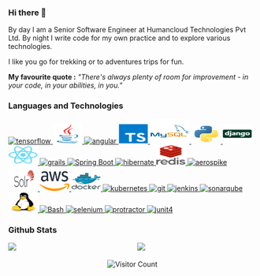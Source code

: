 ### Hi there 👋


By day I am a Senior Software Engineer at Humancloud Technologies Pvt Ltd. By night I write code for my own practice and to explore
various technologies.

I like you go for trekking or to adventures trips for fun.

<b>My favourite quote :</b> <i>"There's always plenty of room for improvement - in your code, in your abilities, in
   you."</i>


<h3 align="left">Languages and Technologies</h3>
<p align="left">
   
   <a href="https://www.tensorflow.org" target="_blank">
      <img src="https://www.vectorlogo.zone/logos/tensorflow/tensorflow-icon.svg" alt="tensorflow" width="60"
         height="40" />
   </a>
   <a href="https://www.java.com" target="_blank">
      <img src="https://raw.githubusercontent.com/devicons/devicon/master/icons/java/java-original.svg" alt="java"
         width="60" height="40" />
   </a>
    <a href="https://angular.io/" target="_blank">
      <img src="https://angular.io/assets/images/logos/angular/shield-large.svg"
         alt="angular" width="60" height="40" />
   </a>
  <a href="https://www.typescriptlang.org/" target="_blank">
      <img src="https://raw.githubusercontent.com/devicons/devicon/master/icons/typescript/typescript-original.svg"
         alt="typescript" width="60" height="40" />
   </a>
   <a href="https://www.mysql.com/" target="_blank">
      <img src="https://raw.githubusercontent.com/devicons/devicon/master/icons/mysql/mysql-original-wordmark.svg"
         alt="mysql" width="80" height="50" />
   </a>
   <a href="https://www.python.org/" target="_blank">
      <img src="https://raw.githubusercontent.com/devicons/devicon/master/icons/python/python-original.svg" alt="python" width="60" height="40" />
   </a>
   <a href="https://www.djangoproject.com/" target="_blank">
      <img src="https://raw.githubusercontent.com/devicons/devicon/master/icons/django/django-original.svg" alt="django" width="60" height="40" />
   </a>
   <a href="https://reactjs.org/" target="_blank">
      <img src="https://raw.githubusercontent.com/devicons/devicon/master/icons/react/react-original.svg" alt="reactjs" width="60" height="40" />
   </a>
   <a href="https://grails.org/" target="_blank">
      <img src="https://grails.org/assets/images/grails-logo.svg" alt="grails" width="60" height="40" />
   </a>
   <a href="https://spring.io/projects/spring-boot" target="_blank">
      <img src="https://spring.io/images/spring-logo.svg" alt="Spring Boot" width="60" height="40" />
   </a>
   <a href="https://hibernate.org/" target="_blank">
      <img src="https://hibernate.org/images/hibernate-logo.svg"
         alt="hibernate" width="100" height="40" />
   </a>
   <a href="https://redis.io" target="_blank">
      <img src="https://raw.githubusercontent.com/devicons/devicon/master/icons/redis/redis-original-wordmark.svg"
         alt="redis" width="60" height="40" />
   </a>
   <a href="https://aerospike.com/" target="_blank">
      <img src="https://aerospike.com/wp-content/themes/pro-child/dist/img/logo.png"
         alt="aerospike" width="200" height="40" />
   </a>
   <a href="https://solr.apache.org/" target="_blank">
      <img src="assets/apache_solr-ar21.svg"
         alt="solr" width="60" height="50" />
   </a>
   <a href="https://aws.amazon.com/" target="_blank">
      <img src="assets/amazon-web-services-2.svg" alt="aws" width="60"
         height="40" />
   </a>
   <a href="https://www.docker.com/" target="_blank">
      <img src="https://raw.githubusercontent.com/devicons/devicon/master/icons/docker/docker-original-wordmark.svg"
         alt="docker" width="60" height="40" />
   </a>
   <a href="https://kubernetes.io" target="_blank">
      <img src="https://www.vectorlogo.zone/logos/kubernetes/kubernetes-icon.svg" alt="kubernetes" width="60"
         height="40" />
   </a>
   <a href="https://git-scm.com/" target="_blank">
      <img src="https://www.vectorlogo.zone/logos/git-scm/git-scm-icon.svg" alt="git" width="60" height="40" />
   </a>
   <a href="https://www.jenkins.io" target="_blank">
      <img src="https://www.vectorlogo.zone/logos/jenkins/jenkins-icon.svg" alt="jenkins" width="60" height="40" />
   </a>
   <a href="https://www.sonarqube.org/" target="_blank">
      <img src="https://www.sonarqube.org/assets/logo-31ad3115b1b4b120f3d1efd63e6b13ac9f1f89437f0cf6881cc4d8b5603a52b4.svg" alt="sonarqube" width="60" height="60" />
   </a>
   <a href="https://www.linux.org/" target="_blank">
      <img src="https://raw.githubusercontent.com/devicons/devicon/master/icons/linux/linux-original.svg" alt="linux"
         width="60" height="40" />
   </a>
   <a href="https://en.wikipedia.org/wiki/Bash_(Unix_shell)" target="_blank">
      <img src="https://github.com/odb/official-bash-logo/blob/master/assets/Logos/Icons/SVG/BASH_logo-transparent-bg-bw-02.svg" alt="Bash"
         width="60" height="40" />
   </a>
   <a href="https://www.selenium.dev" target="_blank">
      <img
         src="https://raw.githubusercontent.com/detain/svg-logos/780f25886640cef088af994181646db2f6b1a3f8/svg/selenium-logo.svg"
         alt="selenium" width="60" height="40" />
   </a>
   <a href="https://www.protractortest.org/#/" target="_blank">
      <img
         src="https://www.protractortest.org/img/protractor-logo-450.png"
         alt="protractor" width="120" height="40" />
   </a>
   <a href="https://junit.org/junit4/" target="_blank">
      <img
         src="https://junit.org/junit4/images/junit-logo.png"
         alt="junit4" width="100" height="40" />
   </a>
</p>

<h3 align="left">Github Stats</h3>

<img  src="https://github-readme-stats.vercel.app/api?username=hc-vedang&show_icons=true&hide_border=true&theme=dark" width="48%" align="right" >
<img  src="https://github-readme-streak-stats.herokuapp.com/?user=hc-vedang&theme=dark" width="48%" >

<p align="center"> 
  <img src="https://profile-counter.glitch.me/hc-vedang/count.svg" alt="Visitor Count" align="center" />
</p>
